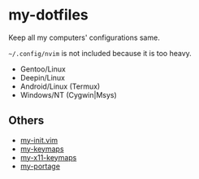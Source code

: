 # my-dotfiles

Keep all my computers' configurations same.

`~/.config/nvim` is not included because it is too heavy.

- Gentoo/Linux
- Deepin/Linux
- Android/Linux (Termux)
- Windows/NT (Cygwin|Msys)

## Others

- [my-init.vim](https://github.com/Freed-Wu/my-init.vim)
- [my-keymaps](https://github.com/Freed-Wu/my-keymaps)
- [my-x11-keymaps](https://github.com/Freed-Wu/my-x11-keymaps)
- [my-portage](https://github.com/Freed-Wu/my-portage)
